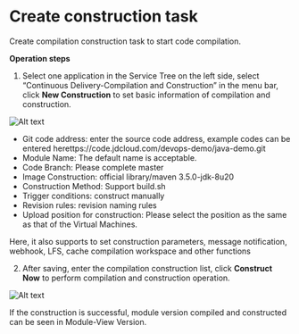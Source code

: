 # Create construction task

Create compilation construction task to start code compilation.

**Operation steps**

1. Select one application in the Service Tree on the left side, select “Continuous Delivery-Compilation and Construction” in the menu bar, click **New Construction** to set basic information of compilation and construction.

![Alt text](https://github.com/jdcloudcom/cn/blob/DevOps/image/DevOps/Starting8.png)


- Git code address: enter the source code address, example codes can be entered herettps://code.jdcloud.com/devops-demo/java-demo.git
- Module Name: The default name is acceptable.
- Code Branch: Please complete master
- Image Construction: official library/maven 3.5.0-jdk-8u20
- Construction Method: Support build.sh
- Trigger conditions: construct manually
- Revision rules: revision naming rules
- Upload position for construction: Please select the position as the same as that of the Virtual Machines.

Here, it also supports to set construction parameters, message notification, webhook, LFS, cache compilation workspace and other functions

2. After saving, enter the compilation construction list, click **Construct Now** to perform compilation and construction operation.

![Alt text](https://github.com/jdcloudcom/cn/blob/DevOps/image/DevOps/Starting9.png)

If the construction is successful, module version compiled and constructed can be seen in Module-View Version.

